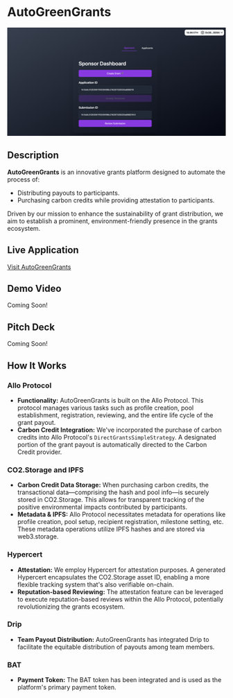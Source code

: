 # AutoGreenGrants

![screenshot-1](./docs/screenshot-1.png)

## Description

**AutoGreenGrants** is an innovative grants platform designed to automate the process of:

- Distributing payouts to participants.
- Purchasing carbon credits while providing attestation to participants.

Driven by our mission to enhance the sustainability of grant distribution, we aim to establish a prominent, environment-friendly presence in the grants ecosystem.

## Live Application

[Visit AutoGreenGrants](https://greengrant.vercel.app/)

## Demo Video

Coming Soon!

## Pitch Deck

Coming Soon!

## How It Works

### Allo Protocol

- **Functionality:** AutoGreenGrants is built on the Allo Protocol. This protocol manages various tasks such as profile creation, pool establishment, registration, reviewing, and the entire life cycle of the grant payout.
- **Carbon Credit Integration:** We've incorporated the purchase of carbon credits into Allo Protocol's `DirectGrantsSimpleStrategy`. A designated portion of the grant payout is automatically directed to the Carbon Credit provider.

### CO2.Storage and IPFS

- **Carbon Credit Data Storage:** When purchasing carbon credits, the transactional data—comprising the hash and pool info—is securely stored in CO2.Storage. This allows for transparent tracking of the positive environmental impacts contributed by participants.
- **Metadata & IPFS:** Allo Protocol necessitates metadata for operations like profile creation, pool setup, recipient registration, milestone setting, etc. These metadata operations utilize IPFS hashes and are stored via web3.storage.

### Hypercert

- **Attestation:** We employ Hypercert for attestation purposes. A generated Hypercert encapsulates the CO2.Storage asset ID, enabling a more flexible tracking system that's also verifiable on-chain.
- **Reputation-based Reviewing:** The attestation feature can be leveraged to execute reputation-based reviews within the Allo Protocol, potentially revolutionizing the grants ecosystem.

### Drip

- **Team Payout Distribution:** AutoGreenGrants has integrated Drip to facilitate the equitable distribution of payouts among team members.

### BAT

- **Payment Token:** The BAT token has been integrated and is used as the platform's primary payment token.
